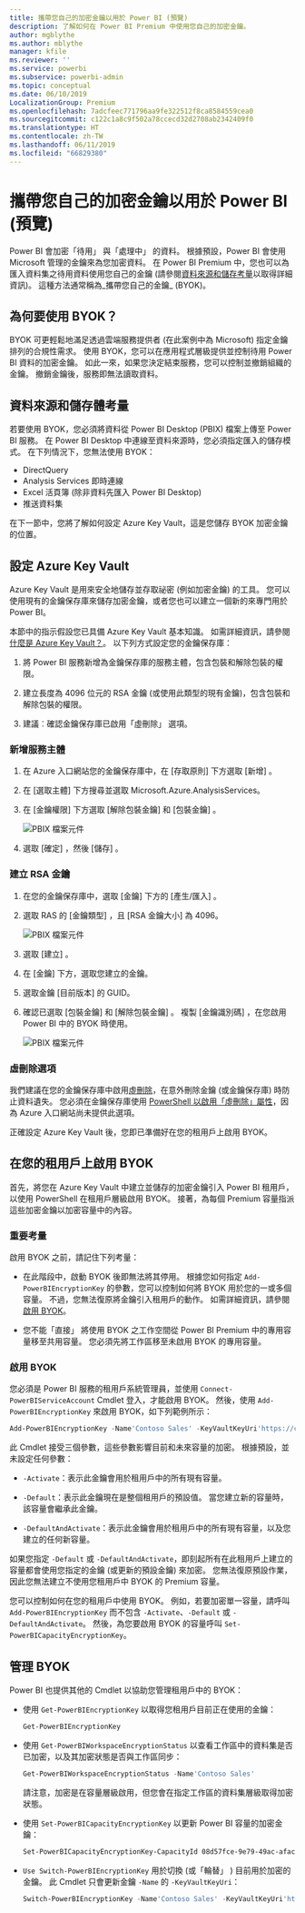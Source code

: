 ```yaml
---
title: 攜帶您自己的加密金鑰以用於 Power BI (預覽)
description: 了解如何在 Power BI Premium 中使用您自己的加密金鑰。
author: mgblythe
ms.author: mblythe
manager: kfile
ms.reviewer: ''
ms.service: powerbi
ms.subservice: powerbi-admin
ms.topic: conceptual
ms.date: 06/10/2019
LocalizationGroup: Premium
ms.openlocfilehash: 7adcfeec771796aa9fe322512f8ca8584559cea0
ms.sourcegitcommit: c122c1a8c9f502a78ccecd32d2708ab2342409f0
ms.translationtype: HT
ms.contentlocale: zh-TW
ms.lasthandoff: 06/11/2019
ms.locfileid: "66829380"
---
```

# <a name="bring-your-own-encryption-keys-for-power-bi-preview"></a>攜帶您自己的加密金鑰以用於 Power BI (預覽)

Power BI 會加密「待用」  與「處理中」  的資料。 根據預設，Power BI 會使用 Microsoft 管理的金鑰來為您加密資料。 在 Power BI Premium 中，您也可以為匯入資料集之待用資料使用您自己的金鑰 (請參閱[資料來源和儲存考量](#data-source-and-storage-considerations)以取得詳細資訊)。 這種方法通常稱為_攜帶您自己的金鑰_ (BYOK)。

## <a name="why-use-byok"></a>為何要使用 BYOK？

BYOK 可更輕鬆地滿足透過雲端服務提供者 (在此案例中為 Microsoft) 指定金鑰排列的合規性需求。 使用 BYOK，您可以在應用程式層級提供並控制待用 Power BI 資料的加密金鑰。 如此一來，如果您決定結束服務，您可以控制並撤銷組織的金鑰。 撤銷金鑰後，服務即無法讀取資料。

## <a name="data-source-and-storage-considerations"></a>資料來源和儲存體考量

若要使用 BYOK，您必須將資料從 Power BI Desktop (PBIX) 檔案上傳至 Power BI 服務。 在 Power BI Desktop 中連線至資料來源時，您必須指定匯入的儲存模式。 在下列情況下，您無法使用 BYOK：

- DirectQuery
- Analysis Services 即時連線
- Excel 活頁簿 (除非資料先匯入 Power BI Desktop)
- 推送資料集

在下一節中，您將了解如何設定 Azure Key Vault，這是您儲存 BYOK 加密金鑰的位置。

## <a name="configure-azure-key-vault"></a>設定 Azure Key Vault

Azure Key Vault 是用來安全地儲存並存取祕密 (例如加密金鑰) 的工具。 您可以使用現有的金鑰保存庫來儲存加密金鑰，或者您也可以建立一個新的來專門用於 Power BI。

本節中的指示假設您已具備 Azure Key Vault 基本知識。 如需詳細資訊，請參閱[什麼是 Azure Key Vault？](/azure/key-vault/key-vault-whatis)。 以下列方式設定您的金鑰保存庫：

1. 將 Power BI 服務新增為金鑰保存庫的服務主體，包含包裝和解除包裝的權限。

1. 建立長度為 4096 位元的 RSA 金鑰 (或使用此類型的現有金鑰)，包含包裝和解除包裝的權限。

1. 建議︰確認金鑰保存庫已啟用「虛刪除」  選項。

### <a name="add-the-service-principal"></a>新增服務主體

1. 在 Azure 入口網站您的金鑰保存庫中，在 [存取原則]  下方選取 [新增]  。

1. 在 [選取主體]  下方搜尋並選取 Microsoft.Azure.AnalysisServices。

1. 在 [金鑰權限]  下方選取 [解除包裝金鑰]  和 [包裝金鑰]  。

    ![PBIX 檔案元件](media/service-encryption-byok/service-principal.png)

1. 選取 [確定]  ，然後 [儲存]  。

### <a name="create-an-rsa-key"></a>建立 RSA 金鑰

1. 在您的金鑰保存庫中，選取 [金鑰]  下方的 [產生/匯入]  。

1. 選取 RAS 的 [金鑰類型]  ，且 [RSA 金鑰大小]  為 4096。

    ![PBIX 檔案元件](media/service-encryption-byok/create-rsa-key.png)

1. 選取 [建立]  。

1. 在 [金鑰]  下方，選取您建立的金鑰。

1. 選取金鑰 [目前版本]  的 GUID。

1. 確認已選取 [包裝金鑰]  和 [解除包裝金鑰]  。 複製 [金鑰識別碼]  ，在您啟用 Power BI 中的 BYOK 時使用。

    ![PBIX 檔案元件](media/service-encryption-byok/key-properties.png)

### <a name="soft-delete-option"></a>虛刪除選項

我們建議在您的金鑰保存庫中啟用[虛刪除](/azure/key-vault/key-vault-ovw-soft-delete)，在意外刪除金鑰 (或金鑰保存庫) 時防止資料遺失。 您必須在金鑰保存庫使用 [PowerShell 以啟用「虛刪除」屬性](/azure/key-vault/key-vault-soft-delete-powershell)，因為 Azure 入口網站尚未提供此選項。

正確設定 Azure Key Vault 後，您即已準備好在您的租用戶上啟用 BYOK。

## <a name="enable-byok-on-your-tenant"></a>在您的租用戶上啟用 BYOK

首先，將您在 Azure Key Vault 中建立並儲存的加密金鑰引入 Power BI 租用戶，以使用 PowerShell 在租用戶層級啟用 BYOK。 接著，為每個 Premium 容量指派這些加密金鑰以加密容量中的內容。

### <a name="important-considerations"></a>重要考量

啟用 BYOK 之前，請記住下列考量：

- 在此階段中，啟動 BYOK 後即無法將其停用。 根據您如何指定 `Add-PowerBIEncryptionKey` 的參數，您可以控制如何將 BYOK 用於您的一或多個容量。 不過，您無法復原將金鑰引入租用戶的動作。 如需詳細資訊，請參閱[啟用 BYOK](#enable-byok)。

- 您不能「直接」  將使用 BYOK 之工作空間從 Power BI Premium 中的專用容量移至共用容量。 您必須先將工作區移至未啟用 BYOK 的專用容量。

### <a name="enable-byok"></a>啟用 BYOK

您必須是 Power BI 服務的租用戶系統管理員，並使用 `Connect-PowerBIServiceAccount` Cmdlet 登入，才能啟用 BYOK。 然後，使用 `Add-PowerBIEncryptionKey` 來啟用 BYOK，如下列範例所示：

```powershell
Add-PowerBIEncryptionKey -Name'Contoso Sales' -KeyVaultKeyUri'https://contoso-vault2.vault.azure.net/keys/ContosoKeyVault/b2ab4ba1c7b341eea5ecaaa2wb54c4d2'
```

此 Cmdlet 接受三個參數，這些參數影響目前和未來容量的加密。 根據預設，並未設定任何參數：

- `-Activate`：表示此金鑰會用於租用戶中的所有現有容量。

- `-Default`：表示此金鑰現在是整個租用戶的預設值。 當您建立新的容量時，該容量會繼承此金鑰。

- `-DefaultAndActivate`：表示此金鑰會用於租用戶中的所有現有容量，以及您建立的任何新容量。

如果您指定 `-Default` 或 `-DefaultAndActivate`，即刻起所有在此租用戶上建立的容量都會使用您指定的金鑰 (或更新的預設金鑰) 來加密。 您無法復原預設作業，因此您無法建立不使用您租用戶中 BYOK 的 Premium 容量。

您可以控制如何在您的租用戶中使用 BYOK。 例如，若要加密單一容量，請呼叫 `Add-PowerBIEncryptionKey` 而不包含 `-Activate`、`-Default` 或 `-DefaultAndActivate`。 然後，為您要啟用 BYOK 的容量呼叫 `Set-PowerBICapacityEncryptionKey`。

## <a name="manage-byok"></a>管理 BYOK

Power BI 也提供其他的 Cmdlet 以協助您管理租用戶中的 BYOK：

- 使用 `Get-PowerBIEncryptionKey` 以取得您租用戶目前正在使用的金鑰：

    ```powershell
    Get-PowerBIEncryptionKey
    ```

- 使用 `Get-PowerBIWorkspaceEncryptionStatus` 以查看工作區中的資料集是否已加密，以及其加密狀態是否與工作區同步：

    ```powershell
    Get-PowerBIWorkspaceEncryptionStatus -Name'Contoso Sales'
    ```

    請注意，加密是在容量層級啟用，但您會在指定工作區的資料集層級取得加密狀態。

- 使用 `Set-PowerBICapacityEncryptionKey` 以更新 Power BI 容量的加密金鑰：

    ```powershell
    Set-PowerBICapacityEncryptionKey-CapacityId 08d57fce-9e79-49ac-afac-d61765f97f6f -KeyName 'Contoso Sales'
    ```

- `Use Switch-PowerBIEncryptionKey` 用於切換 (或「輪替」  ) 目前用於加密的金鑰。 此 Cmdlet 只會更新金鑰 `-Name` 的 `-KeyVaultKeyUri`：

    ```powershell
    Switch-PowerBIEncryptionKey -Name'Contoso Sales' -KeyVaultKeyUri'https://contoso-vault2.vault.azure.net/keys/ContosoKeyVault/b2ab4ba1c7b341eea5ecaaa2wb54c4d2'
    ```